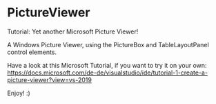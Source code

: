 # PictureViewer
Tutorial: Yet another Microsoft Picture Viewer!

A Windows Picture Viewer, using the PictureBox and TableLayoutPanel control elements.

Have a look at this Microsoft Tutorial, if you want to try it on your own:
https://docs.microsoft.com/de-de/visualstudio/ide/tutorial-1-create-a-picture-viewer?view=vs-2019

Enjoy! :)
